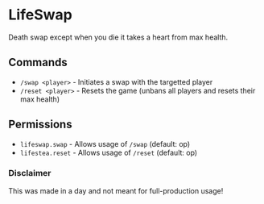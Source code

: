 # LifeSwap

Death swap except when you die it takes a heart from max health.

## Commands

- `/swap <player>` - Initiates a swap with the targetted player
- `/reset <player>` - Resets the game (unbans all players and resets their max health)

## Permissions

- `lifeswap.swap` - Allows usage of `/swap` (default: op)
- `lifestea.reset` - Allows usage of `/reset` (default: op)

### Disclaimer

This was made in a day and not meant for full-production usage!
